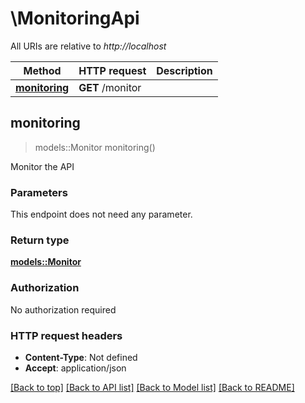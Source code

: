 # \MonitoringApi

All URIs are relative to *http://localhost*

Method | HTTP request | Description
------------- | ------------- | -------------
[**monitoring**](MonitoringApi.md#monitoring) | **GET** /monitor | 



## monitoring

> models::Monitor monitoring()


Monitor the API

### Parameters

This endpoint does not need any parameter.

### Return type

[**models::Monitor**](Monitor.md)

### Authorization

No authorization required

### HTTP request headers

- **Content-Type**: Not defined
- **Accept**: application/json

[[Back to top]](#) [[Back to API list]](../README.md#documentation-for-api-endpoints) [[Back to Model list]](../README.md#documentation-for-models) [[Back to README]](../README.md)

